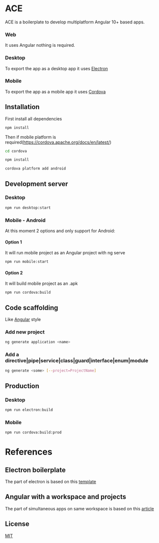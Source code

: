 # ACE

ACE is a boilerplate to develop multiplatform Angular 10+ based apps.

### Web
It uses Angular nothing is required.

### Desktop
To export the app as a desktop app it uses [Electron](https://www.electronjs.org/docs)

### Mobile
To export the app as a mobile app it uses [Cordova](https://cordova.apache.org/docs/en/latest/)

## Installation

First install all dependencies

```bash
npm install
```
Then if mobile platform is required(https://cordova.apache.org/docs/en/latest/)

```bash
cd cordova
```
```bash
npm install
```
```bash
cordova platform add android
```
## Development server

### Desktop

```bash
npm run desktop:start
```
### Mobile - Android

At this moment 2 options and only support for Android:

#### Option 1
It will run mobile project as an Angular project with ng serve
```bash
npm run mobile:start
```

#### Option 2
It will build mobile project as an .apk
```bash
npm run cordova:build
```

## Code scaffolding
Like [Angular](https://angular.io/cli/generate) style

### Add new project
```bash
ng generate application <name>
```

### Add a directive|pipe|service|class|guard|interface|enum|module

```bash
ng generate <some> [--project=ProjectName]
```

## Production

### Desktop

```bash
npm run electron:build
```

### Mobile

```bash
npm run cordova:build:prod
```


# References

## Electron boilerplate

The part of electron is based on this [template](https://github.com/maximegris/angular-electron)

## Angular with a workspace and projects

The part of simultaneous apps on same workspace is based on this [article](https://octoperf.com/blog/2019/08/22/kraken-angular-workspace-multi-application-project/)

## License
[MIT](https://choosealicense.com/licenses/mit/)
